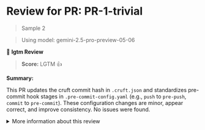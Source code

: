 # Review for PR: PR-1-trivial

> Sample 2

> Using model: gemini-2.5-pro-preview-05-06


🦉 **lgtm Review**

> **Score:** LGTM 👍

**Summary:**

This PR updates the cruft commit hash in `.cruft.json` and standardizes pre-commit hook stages in `.pre-commit-config.yaml` (e.g., `push` to `pre-push`, `commit` to `pre-commit`). These configuration changes are minor, appear correct, and improve consistency. No issues were found.

<details><summary>More information about this review</summary>

- **Review id**: `a3d88954daf84185b2b6edfb969892c1`
- **Model**: `gemini-2.5-pro-preview-05-06`
- **Reviewed at**: `2025-05-15T15:49:14.634158+00:00`

> See the [📚 lgtm documentation](https://makerstreet-development.gitlab.io/elements/tools/lgtm) for more information about lgtm.

</details>
